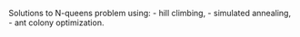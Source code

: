 Solutions to N-queens problem using:
	- hill climbing,
	- simulated annealing,
	- ant colony optimization.